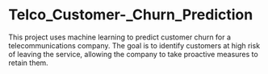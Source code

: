 # Telco_Customer-_Churn_Prediction
This project uses machine learning to predict customer churn for a telecommunications company. The goal is to identify customers at high risk of leaving the service, allowing the company to take proactive measures to retain them.
